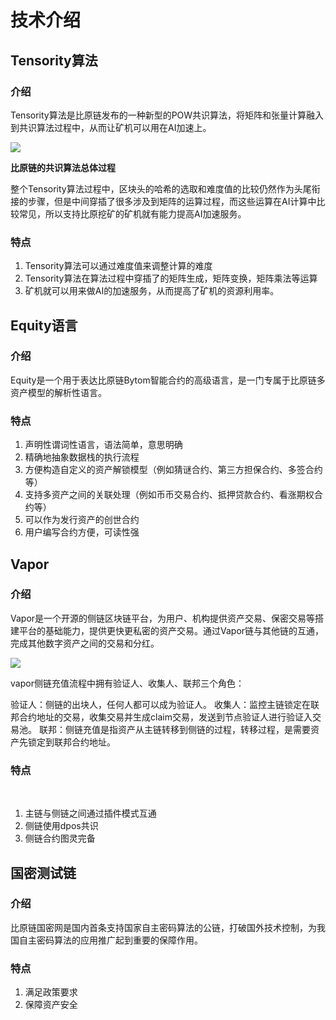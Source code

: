 # 技术介绍


## Tensority算法


### 介绍

Tensority算法是比原链发布的一种新型的POW共识算法，将矩阵和张量计算融入到共识算法过程中，从而让矿机可以用在AI加速上。

![](https://cdn.8btc.com/wp-content/uploads/2018/05/201806070714107239.png)

**比原链的共识算法总体过程**

整个Tensority算法过程中，区块头的哈希的选取和难度值的比较仍然作为头尾衔接的步骤，但是中间穿插了很多涉及到矩阵的运算过程，而这些运算在AI计算中比较常见，所以支持比原挖矿的矿机就有能力提高AI加速服务。


### 特点

1. Tensority算法可以通过难度值来调整计算的难度
2. Tensority算法在算法过程中穿插了的矩阵生成，矩阵变换，矩阵乘法等运算
3. 矿机就可以用来做AI的加速服务，从而提高了矿机的资源利用率。


## Equity语言


### 介绍

Equity是一个用于表达比原链Bytom智能合约的高级语言，是一门专属于比原链多资产模型的解析性语言。


### 特点

1. 声明性谓词性语言，语法简单，意思明确
2. 精确地抽象数据栈的执行流程
3. 方便构造自定义的资产解锁模型（例如猜谜合约、第三方担保合约、多签合约等）
4. 支持多资产之间的关联处理（例如币币交易合约、抵押贷款合约、看涨期权合约等）
5. 可以作为发行资产的创世合约
6. 用户编写合约方便，可读性强


## Vapor


### 介绍

Vapor是一个开源的侧链区块链平台，为用户、机构提供资产交易、保密交易等搭建平台的基础能力，提供更快更私密的资产交易。通过Vapor链与其他链的互通，完成其他数字资产之间的交易和分红。


![](https://cdn.8btc.com/wp-content/uploads/2019/08/201908260309502530.png)

vapor侧链充值流程中拥有验证人、收集人、联邦三个角色：

验证人：侧链的出块人，任何人都可以成为验证人。
收集人：监控主链锁定在联邦合约地址的交易，收集交易并生成claim交易，发送到节点验证人进行验证入交易池。
联邦：侧链充值是指资产从主链转移到侧链的过程，转移过程，是需要资产先锁定到联邦合约地址。


### 特点
 
1. 主链与侧链之间通过插件模式互通
2. 侧链使用dpos共识
3. 侧链合约图灵完备


## 国密测试链


### 介绍

比原链国密网是国内首条支持国家自主密码算法的公链，打破国外技术控制，为我国自主密码算法的应用推广起到重要的保障作用。


### 特点

1. 满足政策要求
2. 保障资产安全
